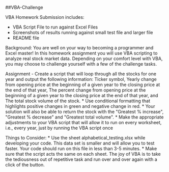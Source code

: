 ##VBA-Challenge

VBA Homework 
Submission includes: 
* VBA Script File to run against Excel Files
* Screenshots of results running against small test file and larger file 
* README file 

Background: You are well on your way to becoming a programmer and Excel master! In this homework assignment you will use VBA scripting to analyze real stock market data. Depending on your comfort level with VBA, you may choose to challenge yourself with a few of the challenge tasks.

Assignment - Create a script that will loop through all the stocks for one year and output the following information: Ticker symbol, Yearly change from opening price at the beginning of a given year to the closing price at the end of that year, The percent change from opening price at the beginning of a given year to the closing price at the end of that year, and The total stock volume of the stock.
    * Use conditional formatting that highlights positive changes in green and negative change in red.
    * Your solution will also be able to return the stock with the "Greatest % increase", "Greatest % decrease" and "Greatest total volume". 
    * Make the appropriate adjustments to your VBA script that will allow it to run on every worksheet, i.e., every year, just by running the VBA script once

Things to Consider:
    * Use the sheet alphabetical_testing.xlsx while developing your code. This data set is smaller and will allow you to test faster. Your code should run on this file in less than 3-5 minutes.
    * Make sure that the script acts the same on each sheet. The joy of VBA is to take the tediousness out of repetitive task and run over and over again with a click of the button.
